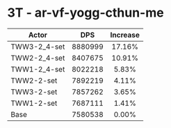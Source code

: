 # 3T - ar-vf-yogg-cthun-me
| Actor | DPS | Increase |
|---|:---:|:---:|
|TWW3-2_4-set|8880999|17.16%|
|TWW2-2_4-set|8407675|10.91%|
|TWW1-2_4-set|8022218|5.83%|
|TWW2-2-set|7892219|4.11%|
|TWW3-2-set|7857262|3.65%|
|TWW1-2-set|7687111|1.41%|
|Base|7580538|0.00%|
